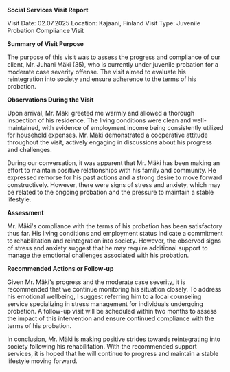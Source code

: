  **Social Services Visit Report**

Visit Date: 02.07.2025
Location: Kajaani, Finland
Visit Type: Juvenile Probation Compliance Visit

**Summary of Visit Purpose**

The purpose of this visit was to assess the progress and compliance of our client, Mr. Juhani Mäki (35), who is currently under juvenile probation for a moderate case severity offense. The visit aimed to evaluate his reintegration into society and ensure adherence to the terms of his probation.

**Observations During the Visit**

Upon arrival, Mr. Mäki greeted me warmly and allowed a thorough inspection of his residence. The living conditions were clean and well-maintained, with evidence of employment income being consistently utilized for household expenses. Mr. Mäki demonstrated a cooperative attitude throughout the visit, actively engaging in discussions about his progress and challenges.

During our conversation, it was apparent that Mr. Mäki has been making an effort to maintain positive relationships with his family and community. He expressed remorse for his past actions and a strong desire to move forward constructively. However, there were signs of stress and anxiety, which may be related to the ongoing probation and the pressure to maintain a stable lifestyle.

**Assessment**

Mr. Mäki's compliance with the terms of his probation has been satisfactory thus far. His living conditions and employment status indicate a commitment to rehabilitation and reintegration into society. However, the observed signs of stress and anxiety suggest that he may require additional support to manage the emotional challenges associated with his probation.

**Recommended Actions or Follow-up**

Given Mr. Mäki's progress and the moderate case severity, it is recommended that we continue monitoring his situation closely. To address his emotional wellbeing, I suggest referring him to a local counseling service specializing in stress management for individuals undergoing probation. A follow-up visit will be scheduled within two months to assess the impact of this intervention and ensure continued compliance with the terms of his probation.

In conclusion, Mr. Mäki is making positive strides towards reintegrating into society following his rehabilitation. With the recommended support services, it is hoped that he will continue to progress and maintain a stable lifestyle moving forward.